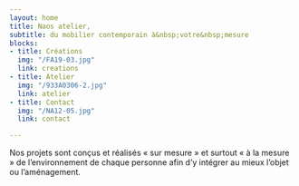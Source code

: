```yaml
---
layout: home
title: Naos atelier,
subtitle: du mobilier contemporain à&nbsp;votre&nbsp;mesure
blocks:
- title: Créations
  img: "/FA19-03.jpg"
  link: creations
- title: Atelier
  img: "/933A0306-2.jpg"
  link: atelier
- title: Contact
  img: "/NA12-05.jpg"
  link: contact

---
```

Nos projets sont conçus et réalisés « sur mesure » et surtout « à la mesure » de l’environnement de chaque personne afin d’y intégrer au mieux l’objet ou l’aménagement.